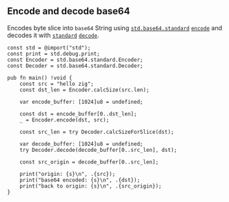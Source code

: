 ## Encode and decode base64

Encodes byte slice into `base64` String using [`std.base64.standard`] [`encode`]
and decodes it with [`standard`] [`decode`].

```zig
const std = @import("std");
const print = std.debug.print;
const Encoder = std.base64.standard.Encoder;
const Decoder = std.base64.standard.Decoder;

pub fn main() !void {
    const src = "hello zig";
    const dst_len = Encoder.calcSize(src.len);

    var encode_buffer: [1024]u8 = undefined;

    const dst = encode_buffer[0..dst_len];
    _ = Encoder.encode(dst, src);

    const src_len = try Decoder.calcSizeForSlice(dst);

    var decode_buffer: [1024]u8 = undefined;
    try Decoder.decode(decode_buffer[0..src_len], dst);

    const src_origin = decode_buffer[0..src_len];

    print("origin: {s}\n", .{src});
    print("base64 encoded: {s}\n", .{dst});
    print("back to origin: {s}\n", .{src_origin});
}
```

[`std.base64.standard`]: https://ziglang.org/documentation/0.11.0/std/#A;std:base64.standard
[`standard`]: https://ziglang.org/documentation/0.11.0/std/src/std/base64.zig.html#L29
[`encode`]: https://ziglang.org/documentation/0.11.0/std/#A;std:base64.Base64Encoder.encode
[`decode`]: https://ziglang.org/documentation/0.11.0/std/#A;std:base64.Base64Decoder.decode
